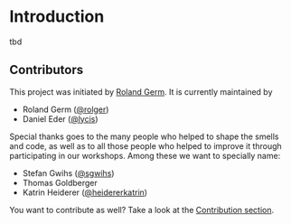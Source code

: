 # Introduction

tbd

## Contributors
This project was initiated by [Roland Germ](https://github.com/rolger). It is currently maintained by

* Roland Germ ([@rolger](https://github.com/rolger))
* Daniel Eder ([@lycis](https://github.com/lycis))

Special thanks goes to the many people who helped to shape the smells and code, as well as to all those people who helped to improve it through participating in our workshops. Among these we want to specially name:

* Stefan Gwihs ([@sgwihs](https://github.com/sgwihs))
* Thomas Goldberger
* Katrin Heiderer ([@heidererkatrin](https://github.com/heidererkatrin))

You want to contribute as well? Take a look at the [Contribution section](/contribution/).